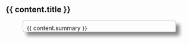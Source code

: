 ## {{ content.title }}

<div style="border: 1px solid #aaa; width: 400px; margin: 10px auto 10px auto; padding: 10px 0 0 10px;  border-radius: 4px; box-shadow: 10px 10px 10px #888; font-size: 110%;" markdown="1">{{ content.summary }}
</div>
<br clear="all" />
